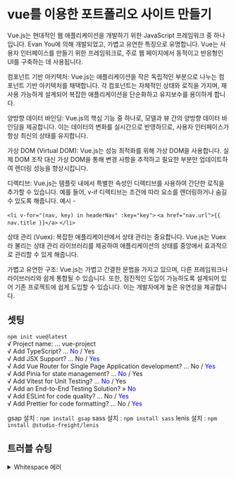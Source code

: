 # vue를 이용한 포트폴리오 사이트 만들기

Vue.js는 현대적인 웹 애플리케이션을 개발하기 위한 JavaScript 프레임워크 중 하나입니다. Evan You에 의해 개발되었고, 가볍고 유연한 특징으로 유명합니다. Vue는 사용자 인터페이스를 만들기 위한 프레임워크로, 주로 웹 페이지에서 동적이고 반응형인 UI를 구축하는 데 사용됩니다.

컴포넌트 기반 아키텍처: Vue.js는 애플리케이션을 작은 독립적인 부분으로 나누는 컴포넌트 기반 아키텍처를 채택합니다. 각 컴포넌트는 자체적인 상태와 로직을 가지며, 재사용 가능하게 설계되어 복잡한 애플리케이션을 단순화하고 유지보수를 용이하게 합니다.

양방향 데이터 바인딩: Vue.js의 핵심 기능 중 하나로, 모델과 뷰 간의 양방향 데이터 바인딩을 제공합니다. 이는 데이터의 변화를 실시간으로 반영하므로, 사용자 인터페이스가 항상 최신의 상태를 유지합니다.

가상 DOM (Virtual DOM): Vue.js는 성능 최적화를 위해 가상 DOM을 사용합니다. 실제 DOM 조작 대신 가상 DOM을 통해 변경 사항을 추적하고 필요한 부분만 업데이트하여 렌더링 성능을 향상시킵니다.

디렉티브: Vue.js는 템플릿 내에서 특별한 속성인 디렉티브를 사용하여 간단한 로직을 추가할 수 있습니다. 예를 들어, v-if 디렉티브는 조건에 따라 요소를 렌더링하거나 숨길 수 있도록 해줍니다.
예시 -

`<li v-for="(nav, key) in headerNav" :key="key">`
`<a href="nav.url">{{ nav.title }}</a>`
`</li>`

상태 관리 (Vuex): 복잡한 애플리케이션에서 상태 관리는 중요합니다. Vue.js는 Vuex라 불리는 상태 관리 라이브러리를 제공하여 애플리케이션의 상태를 중앙에서 효과적으로 관리할 수 있게 해줍니다.

가볍고 유연한 구조: Vue.js는 가볍고 간결한 문법을 가지고 있으며, 다른 프레임워크나 라이브러리와 쉽게 통합될 수 있습니다. 또한, 점진적인 도입이 가능하도록 설계되어 있어 기존 프로젝트에 쉽게 도입할 수 있습니다. 이는 개발자에게 높은 유연성을 제공합니다.

## 셋팅

`npm init vue@latest`  
√ Project name: ... vue-project  
√ Add TypeScript? ... <span style="color: blue">No</span> / Yes  
√ Add JSX Support? ... No / <span style="color: blue">Yes</span>  
√ Add Vue Router for Single Page Application development? ... No / <span style="color: blue">Yes</span>  
√ Add Pinia for state management? ... <span style="color: blue">No</span> / Yes  
√ Add Vitest for Unit Testing? ... <span style="color: blue">No</span> / Yes  
√ Add an End-to-End Testing Solution? » <span style="color: blue">No</span>  
√ Add ESLint for code quality? ... No / <span style="color: blue">Yes</span>  
√ Add Prettier for code formatting? ... No / <span style="color: blue">Yes</span>

gsap 설치 : `npm install gsap`
sass 설치 : `npm install sass`
lenis 설치 : `npm install @studio-freight/lenis`

## 트러블 슈팅

<details>
<summary>Whitespace 에러</summary>
유닉스 시스템에서는 한 줄의 끝이 LF(Line Feed)로 이루어지는 반면,   
윈도우에서는 줄 하나가 CR(Carriage Return)과 LF, 즉 CRLF로 이루어지는데   
Git이 이 둘 중 어느 쪽으로 선택할지 혼란이 온 것이다.

##### LF란?

LF는 Line-Feed의 약자이다.
단어가 타자기에서 비롯되었듯이, 커서는 그 자리에 둔 상태에서 종이만 한 줄을 올리는 동작을 말한다.
Mac, Linux(Unix)에서 사용되는 줄바꿈 문자열(\n)이다.

##### CRLF란?

CRLF는 Carriage Return Line-Feed의 약자이다.
여기서 Carriage Return이란 문장이 끝에 다다르면 커서는 위아래 이동 없이 가장 앞으로 이동하는 동작을 말한다.
즉, CRLF는 커서를 다음 라인의 맨 앞으로 이동하는 동작이다.
Windows에서 사용되는 줄바꿈 문자열(\r\n)이다.

###### OS마다 사용되는 줄바꿈 문자열이 다르기 때문에 git에서 어떤 의미로 받아들여야 할지 몰라 에러 메시지가 나타난 것이다. 에러를 해결하지 않으면 줄바꿈 문자에 의해 커밋 내역이나 설정 파일들이 이상해질 수 있으니 통일시키는 것을 추천한다.

###### core.autocrlf 설정을 통해 해결할 수 있다. Git에 코드를 커밋할 때 LF와 CRLF를 서로 변환해주는 기능이다. 또한 시스템 전체에 적용할 것이라면 global 옵션을 추가해주고, 해당 프로젝트에만 적용한다면 제외하여 작성해주면 된다.

해결방법(Windows, DOS)  
`git config --global core.autocrlf true` // 시스템 전체에 적용
⠀  
`git config core.autocrlf true` // 해당 프로젝트에만 적용

</details>
